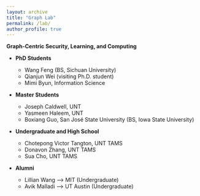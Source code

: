 ```yaml
---
layout: archive
title: "Graph Lab"
permalink: /lab/
author_profile: true
---
```


<strong>Graph-Centric Security, Learning, and Computing</strong>

* **PhD Students**
    * Wang Feng (BS, Sichuan University)
    * Qianjun Wei (visiting Ph.D. student)
    * Mimi Byun, Information Science

* **Master Students**
    * Joseph Caldwell, UNT
    * Yasmeen Haleem, UNT
    * Boxiang Guo, San José State University (BS, Iowa State University)

* **Undergraduate and High School**
    * Chotepong Victor Tangton, UNT TAMS
    * Donavon Zhang, UNT TAMS
    * Sua Cho, UNT TAMS


* **Alumni**
    * Lillian Wang --> MIT (Undergraduate)
    * Avik Malladi --> UT Austin (Undergraduate)


<!---* Siying Li, Master intern from New York University (BS, Nankai University)
* You?

-->
